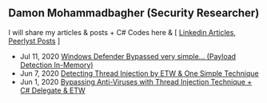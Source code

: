 ## Damon Mohammadbagher (Security Researcher)

I will share my articles & posts + C# Codes here & 
[ [Linkedin Articles](https://www.linkedin.com/today/author/damonmohammadbagher?trk=author-info__article-link),
[Peerlyst Posts](https://www.peerlyst.com/users/damon-mohammadbagher) ]

- Jul 11, 2020 [Windows Defender Bypassed very simple... (Payload Detection In-Memory)](/Posts/11jun2020x.html)
- Jun 7, 2020 [Detecting Thread Injection by ETW & One Simple Technique](/Posts/7jun2020x.html)
- Jun 1, 2020 [Bypassing Anti-Viruses with Thread Injection Technique + C# Delegate & ETW](/Posts/1jun2020x.html)




